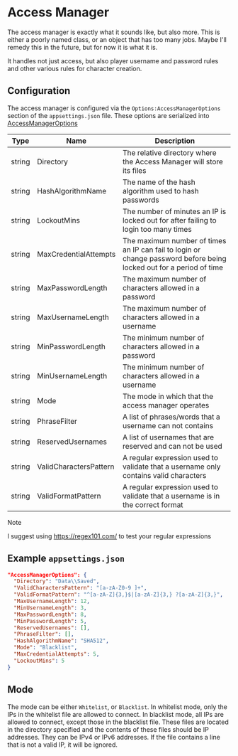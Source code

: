 # Access Manager

The access manager is exactly what it sounds like, but also more. This is either a poorly named class, or an object that has too many jobs.
Maybe I'll remedy this in the future, but for now it is what it is.

It handles not just access, but also player username and password rules and other various rules for character creation.

## Configuration

The access manager is configured via the `Options:AccessManagerOptions` section of the `appsettings.json` file. These options are serialized
into [AccessManagerOptions](<xref:Chaos.Security.Options.AccessManagerOptions>)

| Type   | Name                   | Description                                                                                                         |
|--------|------------------------|---------------------------------------------------------------------------------------------------------------------|
| string | Directory              | The relative directory where the Access Manager will store its files                                                |
| string | HashAlgorithmName      | The name of the hash algorithm used to hash passwords                                                               |
| string | LockoutMins            | The number of minutes an IP is locked out for after failing to login too many times                                 |
| string | MaxCredentialAttempts  | The maximum number of times an IP can fail to login or change password before being locked out for a period of time |
| string | MaxPasswordLength      | The maximum number of characters allowed in a password                                                              |
| string | MaxUsernameLength      | The maximum number of characters allowed in a username                                                              |
| string | MinPasswordLength      | The minimum number of characters allowed in a password                                                              |
| string | MinUsernameLength      | The minimum number of characters allowed in a username                                                              |
| string | Mode                   | The mode in which that the access manager operates                                                                  |
| string | PhraseFilter           | A list of phrases/words that a username can not contains                                                            |
| string | ReservedUsernames      | A list of usernames that are reserved and can not be used                                                           |
| string | ValidCharactersPattern | A regular expression used to validate that a username only contains valid characters                                |
| string | ValidFormatPattern     | A regular expression used to validate that a username is in the correct format                                      |

> [!NOTE]
> I suggest using https://regex101.com/ to test your regular expressions

## Example `appsettings.json`

```json
"AccessManagerOptions": {
  "Directory": "Data\\Saved",
  "ValidCharactersPattern": "[a-zA-Z0-9 ]+",
  "ValidFormatPattern": "^[a-zA-Z]{3,}$|[a-zA-Z]{3,} ?[a-zA-Z]{3,}",
  "MaxUsernameLength": 12,
  "MinUsernameLength": 3,
  "MaxPasswordLength": 8,
  "MinPasswordLength": 5,
  "ReservedUsernames": [],
  "PhraseFilter": [],
  "HashAlgorithmName": "SHA512",
  "Mode": "Blacklist",
  "MaxCredentialAttempts": 5,
  "LockoutMins": 5
}
```

## Mode

The mode can be either `Whitelist`, or `Blacklist`. In whitelist mode, only the IPs in the whitelist file are allowed to connect. In
blacklist mode, all IPs are allowed to connect, except those in the blacklist file. These files are located in the directory specified and
the contents of these files should be IP addresses. They can be IPv4 or IPv6 addresses. If the file contains a line that is not a valid IP,
it will be ignored.